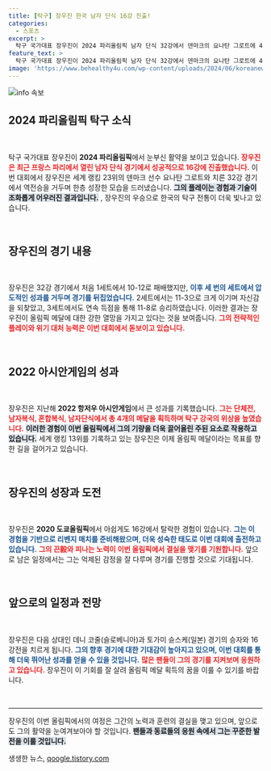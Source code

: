 ```yaml
---
title: [탁구] 장우진 한국 남자 단식 16강 진출!
categories:
  - 스포츠
excerpt: >
  탁구 국가대표 장우진이 2024 파리올림픽 남자 단식 32강에서 덴마크의 요나탄 그로트에 41 역전승을 거두며 16강에 진출했습니다. 지난해 아시안게임 4관왕의 기세를 이어가며 첫 올림픽 메달 사냥에 나선 장우진의 놀라운 경기력을 놓치지 마세요!
feature_text: >
  탁구 국가대표 장우진이 2024 파리올림픽 남자 단식 32강에서 덴마크의 요나탄 그로트에 41 역전승을 거두며 16강에 진출했습니다. 지난해 아시안게임 4관왕의 기세를 이어가며 첫 올림픽 메달 사냥에 나선 장우진의 놀라운 경기력을 놓치지 마세요!
image: 'https://www.behealthy4u.com/wp-content/uploads/2024/06/koreanews.jpg'
---
```


<p><img src="https://www.behealthy4u.com/wp-content/uploads/2024/06/koreanews.jpg" alt="info 속보" /></p>

<h2 data-ke-size="size26">2024 파리올림픽 탁구 소식</h2>

<p data-ke-size="size16">&nbsp;</p>

<p>탁구 국가대표 장우진이 <strong>2024 파리올림픽</strong>에서 눈부신 활약을 보이고 있습니다. <b><span style="color: #ee2323;">장우진은 최근 프랑스 파리에서 열린 남자 단식 경기에서 성공적으로 16강에 진출했습니다.</span></b> 이번 대회에서 장우진은 세계 랭킹 23위의 덴마크 선수 요나탄 그로트와 치른 32강 경기에서 역전승을 거두며 한층 성장한 모습을 드러냈습니다. <b><span style="background-color: #21538527;">그의 플레이는 경험과 기술이 조화롭게 어우러진 결과입니다.</span></b> , 장우진의 우승으로 한국의 탁구 전통이 더욱 빛나고 있습니다.</p>

<p data-ke-size="size16">&nbsp;</p>

<h2 data-ke-size="size26">장우진의 경기 내용</h2>

<p data-ke-size="size16">&nbsp;</p>

<p>장우진은 32강 경기에서 처음 1세트에서 10-12로 패배했지만, <b><span style="color: #1a5490;">이후 세 번의 세트에서 압도적인 성과를 거두며 경기를 뒤집었습니다.</span></b> 2세트에서는 11-3으로 크게 이기며 자신감을 되찾았고, 3세트에서도 연속 득점을 통해 11-8로 승리하였습니다. 이러한 결과는 장우진이 올림픽 메달에 대한 강한 열망을 가지고 있다는 것을 보여줍니다. <b><span style="color: #ee2323;">그의 전략적인 플레이와 위기 대처 능력은 이번 대회에서 돋보이고 있습니다.</span></b></p>

<p data-ke-size="size16">&nbsp;</p>

<h2 data-ke-size="size26">2022 아시안게임의 성과</h2>

<p data-ke-size="size16">&nbsp;</p>

<p>장우진은 지난해 <strong>2022 항저우 아시안게임</strong>에서 큰 성과를 기록했습니다. <b><span style="color: #ee2323;">그는 단체전, 남자복식, 혼합복식, 남자단식에서 총 4개의 메달을 획득하며 탁구 강국의 위상을 높였습니다.</span></b> <b><span style="background-color: #21538527;">이러한 경험이 이번 올림픽에서 그의 기량을 더욱 끌어올린 주된 요소로 작용하고 있습니다.</span></b> 세계 랭킹 13위를 기록하고 있는 장우진은 이제 올림픽 메달이라는 목표를 향한 길을 걸어가고 있습니다.</p>

<p data-ke-size="size16">&nbsp;</p>

<h2 data-ke-size="size26">장우진의 성장과 도전</h2>

<p data-ke-size="size16">&nbsp;</p>

<p>장우진은 <strong>2020 도쿄올림픽</strong>에서 아쉽게도 16강에서 탈락한 경험이 있습니다. <b><span style="color: #1a5490;">그는 이 경험을 기반으로 리벤지 매치를 준비해왔으며, 더욱 성숙한 태도로 이번 대회에 출전하고 있습니다.</span></b> <b><span style="color: #ee2323;">그의 끈毅와 피나는 노력이 이번 올림픽에서 결실을 맺기를 기원합니다.</span></b> 앞으로 남은 일정에서는 그는 억제된 감정을 잘 다루며 경기를 진행할 것으로 기대됩니다.</p>

<p data-ke-size="size16">&nbsp;</p>

<h2 data-ke-size="size26">앞으로의 일정과 전망</h2>

<p data-ke-size="size16">&nbsp;</p>

<p>장우진은 다음 상대인 데니 코줄(슬로베니아)과 토가미 슌스케(일본) 경기의 승자와 16강전을 치르게 됩니다. <b><span style="color: #1a5490;">그의 향후 경기에 대한 기대감이 높아지고 있으며, 이번 대회를 통해 더욱 뛰어난 성과를 얻을 수 있을 것입니다.</span></b> <b><span style="color: #ee2323;">많은 팬들이 그의 경기를 지켜보며 응원하고 있습니다.</span></b> 장우진이 이 기회를 잘 살려 올림픽 메달 획득의 꿈을 이룰 수 있기를 바랍니다.</p>

<p data-ke-size="size16">&nbsp;</p>

<hr style="height: 1px; border: none; border-top: 1px solid #eee;" />

<p data-ke-size="size16">장우진의 이번 올림픽에서의 여정은 그간의 노력과 훈련의 결실을 맺고 있으며, 앞으로도 그의 활약을 눈여겨보아야 할 것입니다. <b><span style="background-color: #21538527;">팬들과 동료들의 응원 속에서 그는 꾸준한 발전을 이룰 것입니다.</span></b></p>
생생한 뉴스, <a href="https://qoogle.tistory.com" rel="dofollow">qoogle.tistory.com</a>



